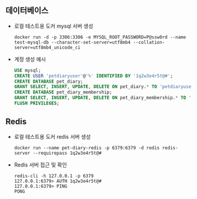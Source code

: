 ## 데이터베이스
- 로컬 테스트용 도커 mysql 서버 생성
  ```shell
  docker run -d -p 3306:3306 -e MYSQL_ROOT_PASSWORD=P@ssw0rd --name test-mysql-db --character-set-server=utf8mb4 --collation-server=utf8mb4_unicode_ci
  ```
- 계정 생성 예시
  ```sql
  USE mysql;
  CREATE USER 'petdiaryuser'@'%' IDENTIFIED BY '1q2w3e4r5t@#';
  CREATE DATABASE pet_diary;
  GRANT SELECT, INSERT, UPDATE, DELETE ON pet_diary.* TO 'petdiaryuser'@'%';
  CREATE DATABASE pet_diary_membership;
  GRANT SELECT, INSERT, UPDATE, DELETE ON pet_diary_membership.* TO 'petdiaryuser'@'%';
  FLUSH PRIVILEGES;
  ```

## Redis
- 로컬 테스트용 도커 redis 서버 생성
  ```shell
  docker run --name pet-diary-redis -p 6379:6379 -d redis redis-server --requirepass 1q2w3e4r5t@#
  ```
- Redis 서버 접근 및 확인
  ```shell
  redis-cli -h 127.0.0.1 -p 6379
  127.0.0.1:6379> AUTH 1q2w3e4r5t@#
  127.0.0.1:6379> PING
  PONG
  ```